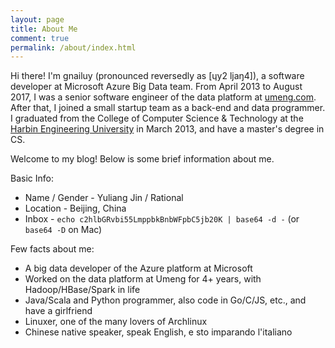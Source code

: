 ```yaml
---
layout: page
title: About Me
comment: true
permalink: /about/index.html
---
```


Hi there! I'm gnailuy (pronounced reversedly as [ɥy2 ljaŋ4]), a software developer at Microsoft Azure Big Data team.
From April 2013 to August 2017, I was a senior software engineer of the data platform at [umeng.com][umeng].
After that, I joined a small startup team as a back-end and data programmer.
I graduated from the College of Computer Science & Technology at the
[Harbin Engineering University][heu] in March 2013, and have a master's degree in CS.

Welcome to my blog! Below is some brief information about me.

Basic Info:

* Name / Gender - Yuliang Jin / Rational
* Location - Beijing, China
* Inbox - `echo c2hlbGRvbi55LmppbkBnbWFpbC5jb20K | base64 -d -` (or `base64 -D` on Mac)

Few facts about me:

* A big data developer of the Azure platform at Microsoft
* Worked on the data platform at Umeng for 4+ years, with Hadoop/HBase/Spark in life
* Java/Scala and Python programmer, also code in Go/C/JS, etc., and have a girlfriend
* Linuxer, one of the many lovers of Archlinux
* Chinese native speaker, speak English, e sto imparando l'italiano

[umeng]:    http://www.umeng.com
[heu]:      http://english.hrbeu.edu.cn

